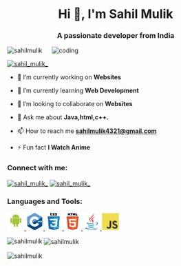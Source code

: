 <h1 align="center">Hi 👋, I'm Sahil Mulik</h1>
<h3 align="center">A passionate developer from India</h3>
<img align="right" alt="coding" width="400" src="https://cdn.dribbble.com/users/1162077/screenshots/3848914/programmer.gif" 
<p align="left"> <img src="https://komarev.com/ghpvc/?username=sahilmulik&label=Profile%20views&color=0e75b6&style=flat" alt="sahilmulik" /> </p>

<p align="left"> <a href="https://twitter.com/sahil_mulik_" target="blank"><img src="https://img.shields.io/twitter/follow/sahil_mulik_?logo=twitter&style=for-the-badge" alt="sahil_mulik_" /></a> </p>

- 🔭 I’m currently working on **Websites**

- 🌱 I’m currently learning **Web Development**

- 👯 I’m looking to collaborate on **Websites**

- 💬 Ask me about **Java,html,c++.**

- 📫 How to reach me **sahilmulik4321@gmail.com**

- ⚡ Fun fact **I Watch Anime**

<h3 align="left">Connect with me:</h3>
<p align="left">
<a href="https://twitter.com/sahil_mulik_" target="blank"><img align="center" src="https://raw.githubusercontent.com/rahuldkjain/github-profile-readme-generator/master/src/images/icons/Social/twitter.svg" alt="sahil_mulik_" height="30" width="40" /></a>
<a href="https://instagram.com/sahil_mulik_" target="blank"><img align="center" src="https://raw.githubusercontent.com/rahuldkjain/github-profile-readme-generator/master/src/images/icons/Social/instagram.svg" alt="sahil_mulik_" height="30" width="40" /></a>
</p>

<h3 align="left">Languages and Tools:</h3>
<p align="left"> <a href="https://developer.android.com" target="_blank" rel="noreferrer"> <img src="https://raw.githubusercontent.com/devicons/devicon/master/icons/android/android-original-wordmark.svg" alt="android" width="40" height="40"/> </a> <a href="https://www.w3schools.com/cpp/" target="_blank" rel="noreferrer"> <img src="https://raw.githubusercontent.com/devicons/devicon/master/icons/cplusplus/cplusplus-original.svg" alt="cplusplus" width="40" height="40"/> </a> <a href="https://www.w3schools.com/css/" target="_blank" rel="noreferrer"> <img src="https://raw.githubusercontent.com/devicons/devicon/master/icons/css3/css3-original-wordmark.svg" alt="css3" width="40" height="40"/> </a> <a href="https://www.w3.org/html/" target="_blank" rel="noreferrer"> <img src="https://raw.githubusercontent.com/devicons/devicon/master/icons/html5/html5-original-wordmark.svg" alt="html5" width="40" height="40"/> </a> <a href="https://www.java.com" target="_blank" rel="noreferrer"> <img src="https://raw.githubusercontent.com/devicons/devicon/master/icons/java/java-original.svg" alt="java" width="40" height="40"/> </a> <a href="https://developer.mozilla.org/en-US/docs/Web/JavaScript" target="_blank" rel="noreferrer"> <img src="https://raw.githubusercontent.com/devicons/devicon/master/icons/javascript/javascript-original.svg" alt="javascript" width="40" height="40"/> </a> </p>

<p><img align="left" src="https://github-readme-stats.vercel.app/api/top-langs?username=sahilmulik&show_icons=true&locale=en&layout=compact" alt="sahilmulik" /></p>

<p>&nbsp;<img align="center" src="https://github-readme-stats.vercel.app/api?username=sahilmulik&show_icons=true&locale=en" alt="sahilmulik" /></p>

<p><img align="center" src="https://github-readme-streak-stats.herokuapp.com/?user=sahilmulik&" alt="sahilmulik" /></p>
